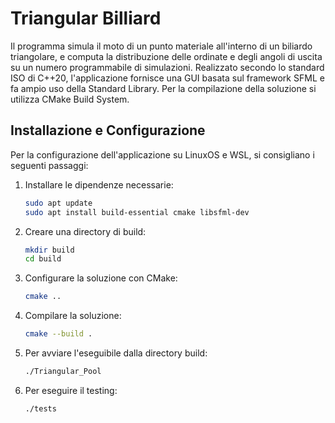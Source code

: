 # Triangular Billiard
Il programma simula il moto di un punto materiale all'interno di un biliardo triangolare, e computa la distribuzione delle ordinate e degli angoli di uscita su un numero programmabile di simulazioni.
Realizzato secondo lo standard ISO di C++20, l'applicazione fornisce una GUI basata sul framework SFML e fa ampio uso della Standard Library.
Per la compilazione della soluzione si utilizza CMake Build System.

## Installazione e Configurazione
Per la configurazione dell'applicazione su LinuxOS e WSL, si consigliano i seguenti passaggi:

1. Installare le dipendenze necessarie:

    ```bash
    sudo apt update
    sudo apt install build-essential cmake libsfml-dev
    ```

2. Creare una directory di build:

    ```bash
    mkdir build
    cd build
    ```

3. Configurare la soluzione con CMake:
   
    ```bash
    cmake ..
    ```

4. Compilare la soluzione:

    ```bash
    cmake --build .
    ```

5. Per avviare l'eseguibile dalla directory build:
   
    ```bash
    ./Triangular_Pool
    ```

6. Per eseguire il testing:

    ```bash
    ./tests
    ```
